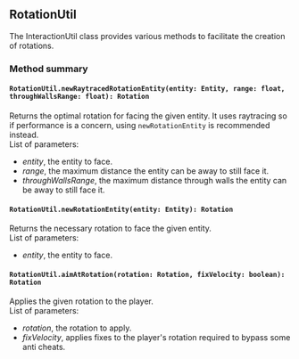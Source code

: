## RotationUtil

The InteractionUtil class provides various methods to facilitate the creation of rotations.

### Method summary

#### `RotationUtil.newRaytracedRotationEntity(entity: Entity, range: float, throughWallsRange: float): Rotation`
Returns the optimal rotation for facing the given entity. It uses raytracing so if performance is a concern, using `newRotationEntity` is recommended instead. <br>
List of parameters:
- *entity*, the entity to face.
- *range*, the maximum distance the entity can be away to still face it.
- *throughWallsRange*, the maximum distance through walls the entity can be away to still face it.

#### `RotationUtil.newRotationEntity(entity: Entity): Rotation`
Returns the necessary rotation to face the given entity. <br>
List of parameters:
- *entity*, the entity to face.

#### `RotationUtil.aimAtRotation(rotation: Rotation, fixVelocity: boolean): Rotation`
Applies the given rotation to the player. <br>
List of parameters:
- *rotation*, the rotation to apply.
- *fixVelocity*, applies fixes to the player's rotation required to bypass some anti cheats.